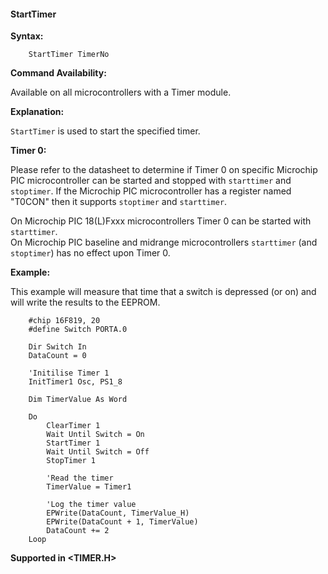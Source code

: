 <div class="section">

<div class="titlepage">

<div>

<div>

#### <span id="starttimer"></span>StartTimer

</div>

</div>

</div>

<span class="strong">**Syntax:**</span>

``` screen
    StartTimer TimerNo
```

<span class="strong">**Command Availability:**</span>

Available on all microcontrollers with a Timer module.

<span class="strong">**Explanation:**</span>

`StartTimer` is used to start the specified timer.

<span class="strong">**Timer 0:**</span>

Please refer to the datasheet to determine if Timer 0 on specific
Microchip PIC microcontroller can be started and stopped with
`starttimer` and `stoptimer`. If the Microchip PIC microcontroller has a
register named "T0CON" then it supports `stoptimer` and `starttimer`.

On Microchip PIC 18(L)Fxxx microcontrollers Timer 0 can be started with
`starttimer`.  
On Microchip PIC baseline and midrange microcontrollers `starttimer`
(and `stoptimer`) has no effect upon Timer 0.

  
  
  
<span class="strong">**Example:**</span>

This example will measure that time that a switch is depressed (or on)
and will write the results to the EEPROM.

``` screen
    #chip 16F819, 20
    #define Switch PORTA.0

    Dir Switch In
    DataCount = 0

    'Initilise Timer 1
    InitTimer1 Osc, PS1_8

    Dim TimerValue As Word

    Do
        ClearTimer 1
        Wait Until Switch = On
        StartTimer 1
        Wait Until Switch = Off
        StopTimer 1

        'Read the timer
        TimerValue = Timer1

        'Log the timer value
        EPWrite(DataCount, TimerValue_H)
        EPWrite(DataCount + 1, TimerValue)
        DataCount += 2
    Loop
```

<span class="strong">**Supported in &lt;TIMER.H&gt;**</span>

</div>

